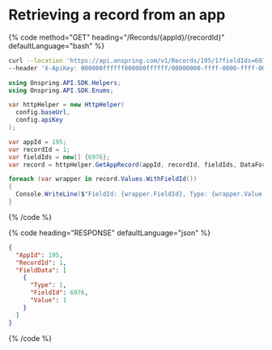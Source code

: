# Retrieving a record from an app

{% code method="GET" heading="/Records/{appId}/{recordId}" defaultLanguage="bash" %}

```bash
curl --location 'https://api.onspring.com/v1/Records/195/1?fieldIds=6976&dataFormat=Raw' \
--header 'X-ApiKey: 000000ffffff000000ffffff/00000000-ffff-0000-ffff-000000000000'
```

```csharp
using Onspring.API.SDK.Helpers;
using Onspring.API.SDK.Enums;

var httpHelper = new HttpHelper(
  config.baseUrl,
  config.apiKey
);

var appId = 195;
var recordId = 1;
var fieldIds = new[] {6976};
var record = httpHelper.GetAppRecord(appId, recordId, fieldIds, DataFormat.Raw);

foreach (var wrapper in record.Values.WithFieldId())
{
  Console.WriteLine($"FieldId: {wrapper.FieldId}, Type: {wrapper.Value.Type}, Value: {GetResultValueString(wrapper.Value)}");
}
```

{% /code %}

{% code heading="RESPONSE" defaultLanguage="json" %}

```json
{
  "AppId": 195,
  "RecordId": 1,
  "FieldData": [
    {
      "Type": 1,
      "FieldId": 6976,
      "Value": 1
    }
  ]
}
```

{% /code %}
